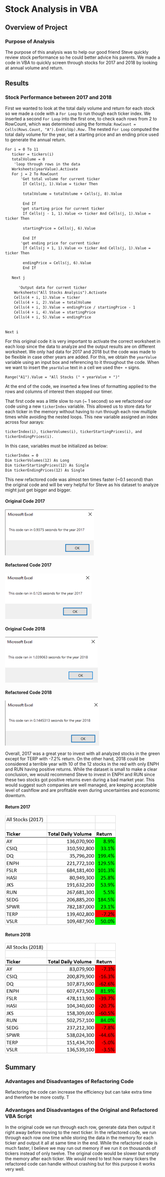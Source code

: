 # Stock Analysis in VBA

## Overview of Project

### Purpose of Analysis
The purpose of this analysis was to help our good friend Steve quickly review stock performance so he could better advice his parents. We made a code in VBA to quickly screen through stocks for 2017 and 2018 by looking at annual volume and return.

## Results

### Stock Performance between 2017 and 2018
First we wanted to look at the total daily volume and return for each stock so we made a code with a `For Loop` to run though each ticker index. We inserted a second `For Loop` into the first one, to check each rows from 2 to RowCount, which was determined using the formula: `RowCount = Cells(Rows.Count, "A").End(xlUp).Row.` The nested `For Loop` computed the total daily volume for the year, set a starting price and an ending price used to generate the annual return.
```
For i = 0 To 11
   ticker = tickers(i)
   totalVolume = 0
    'loop through rows in the data
   Worksheets(yearValue).Activate
   For j = 2 To RowCount
       'Get total volume for current ticker
        If Cells(j, 1).Value = ticker Then

        totalVolume = totalVolume + Cells(j, 8).Value

        End If
       'get starting price for current ticker
        If Cells(j - 1, 1).Value <> ticker And Cells(j, 1).Value = ticker Then

        startingPrice = Cells(j, 6).Value

        End If
       'get ending price for current ticker
        If Cells(j + 1, 1).Value <> ticker And Cells(j, 1).Value = ticker Then

        endingPrice = Cells(j, 6).Value
        End If

   Next j
   
      'Output data for current ticker
    Worksheets("All Stocks Analysis").Activate
    Cells(4 + i, 1).Value = ticker
    Cells(4 + i, 2).Value = totalVolume
    Cells(4 + i, 3).Value = endingPrice / startingPrice - 1
    Cells(4 + i, 4).Value = startingPrice
    Cells(4 + i, 5).Value = endingPrice
    
   
Next i
```

For this original code it is very important to activate the correct worksheet in each loop since the data to analyze and the output results are on different worksheet. We only had data for 2017 and 2018 but the code was made to be flexible in case other years are added. For this, we obtain the `yearValue` variable using an input box and referencing to it throughout the code. When we want to insert the `yearValue` text in a cell we used the`+ +` signs. 
```
Range("A1").Value = "All Stocks (" + yearValue + ")"
```
At the end of the code, we inserted a few lines of formatting applied to the rows and columns of interest then stopped our timer.

That first code was a little slow to run (~ 1 second) so we refactored our code using a new `tickerIndex` variable. This allowed us to store data for each ticker in the memory without having to run through each row multiple times while avoiding the nested loops. This new variable assigned an index across four aarays: 
```
tickerIndex(i), tickerVolumes(i), tickerStartingPrices(i), and tickerEndingPrices(i).
```
In this case, variables must be initialized as below:
```
tickerIndex = 0
Dim tickerVolumes(12) As Long
Dim tickerStartingPrices(12) As Single
Dim tickerEndingPrices(12) As Single
```
This new refactored code was almost ten times faster (~0.1 second) than the original code and will be very helpful for Steve as his dataset to analyze might just get bigger and bigger. 

#### Original Code 2017
![Code1_2017](Resources/Code1_2017.png)
#### Refactored Code 2017
![VBA_Challenge_2017](Resources/VBA_Challenge_2017.png)
#### Original Code 2018
![Code1_2018](Resources/Code1_2018.png)
#### Refactored Code 2018
![VBA_Challenge_2018](Resources/VBA_Challenge_2018.png)



Overall, 2017 was a great year to invest with all analyzed stocks in the green except for TERP with -7.2% return. On the other hand, 2018 could be considered a terrible year with 10 of the 12 stocks in the red with only ENPH and RUN having positive returns. While the dataset is small to make a clear conclusion, we would recommend Steve to invest in ENPH and RUN since these two stocks got positive returns even during a bad market year. This would suggest such companies are well managed, are keeping acceptable level of cashflow and are profitable even during uncertainties and economic downturn. 

#### Return 2017
![Return_2017](Resources/Return_2017.png)
#### Return 2018
![Return_2018](Resources/Return_2018.png)

## Summary

### Advantages and Disadvantages of Refactoring Code
Refactoring the code can increase the efficiency but can take extra time and therefore be more costly. T

### Advantages and Disadvantages of the Original and Refactored VBA Script

In the original code we run through each row, generate data then output it right away before moving to the next ticker. In the refactored code, we run through each row one time while storing the data in the memory for each ticker and output it all at same time in the end. While the refactored code is much faster, I believe we may run out memory if we run it on thousands of tickers instead of only twelve. The original code would be slower but empty the memory after each ticker. We would need to test how many tickers the refactored code can handle without crashing but for this purpose it works very well.
